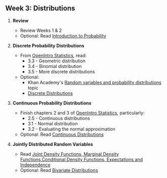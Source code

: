 Week 3: Distributions
-----------------------

1. __Review__
    - Review Weeks 1 & 2
    - Optional: Read [Introduction to Probability](https://onlinecourses.science.psu.edu/stat414/node/5)

2. __Discrete Probability Distributions__
    - From [OpenIntro Statistics](https://drive.google.com/a/galvanize.com/file/d/0B-DHaDEbiOGkc1RycUtIcUtIelE/view), read:
    	- 3.3 - Geometric distribution
    	- 3.4 - Binomial distribution
    	- 3.5 - More discrete distributions
    - Optional:
        - Khan Academy's [Random variables and probability distributions](https://www.khanacademy.org/math/probability/random-variables-topic) topic
        - [Discrete Distributions](https://onlinecourses.science.psu.edu/stat414/node/48)

3. __Continuous Probability Distributions__
    - Finish chapters 2 and 3 of [OpenIntro Statistics](https://drive.google.com/a/galvanize.com/file/d/0B-DHaDEbiOGkc1RycUtIcUtIelE/view), particularly:
    	- 2.5 - Continuous distributions
    	- 3.1 - Normal distribution
    	- 3.2 - Evaluating the normal approximation
    - Optional: Read [Continuous Distributions](https://onlinecourses.science.psu.edu/stat414/node/86)

4. __Jointly Distributed Random Variables__
    - Read [Joint Density Functions, Marginal Density
Functions,Conditional Density Functions,
Expectations and Independence](http://www.colorado.edu/economics/morey/6818/jointdensity.pdf)
    - Optional: Read [Bivariate Distributions](https://onlinecourses.science.psu.edu/stat414/node/92)
